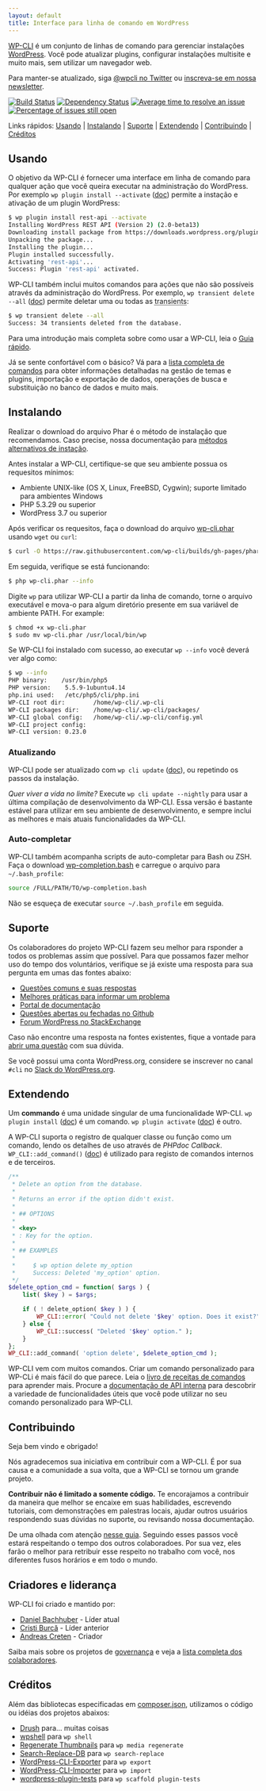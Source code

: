 ```yaml
---
layout: default
title: Interface para linha de comando em WordPress
---
```


[WP-CLI](https://wp-cli.org/) é um conjunto de linhas de comando para gerenciar instalações [WordPress](https://wordpress.org/). Você pode atualizar plugins, configurar instalações multisite e muito mais, sem utilizar um navegador web.

Para manter-se atualizado, siga [@wpcli no Twitter](https://twitter.com/wpcli) ou [inscreva-se em nossa newsletter](http://wp-cli.us13.list-manage.com/subscribe?u=0615e4d18f213891fc000adfd&id=8c61d7641e).

[![Build Status](https://travis-ci.org/wp-cli/wp-cli.png?branch=master)](https://travis-ci.org/wp-cli/wp-cli) [![Dependency Status](https://gemnasium.com/badges/github.com/wp-cli/wp-cli.svg)](https://gemnasium.com/github.com/wp-cli/wp-cli) [![Average time to resolve an issue](http://isitmaintained.com/badge/resolution/wp-cli/wp-cli.svg)](http://isitmaintained.com/project/wp-cli/wp-cli "Tempo médio para resolver um issue") [![Percentage of issues still open](http://isitmaintained.com/badge/open/wp-cli/wp-cli.svg)](http://isitmaintained.com/project/wp-cli/wp-cli "Percentual de issues ainda abertos")

Links rápidos: [Usando](#usando) &#124; [Instalando](#instalando) &#124; [Suporte](#suporte) &#124; [Extendendo](#extendendo) &#124; [Contribuindo](#contribuindo) &#124; [Créditos](#creditos)

## Usando

O objetivo da WP-CLI é fornecer uma interface em linha de comando para qualquer ação que você queira executar na administração do WordPress. Por exemplo `wp plugin install --activate` ([doc](https://wp-cli.org/commands/plugin/install/)) permite a instação e ativação de um plugin WordPress:

```bash
$ wp plugin install rest-api --activate
Installing WordPress REST API (Version 2) (2.0-beta13)
Downloading install package from https://downloads.wordpress.org/plugin/rest-api.2.0-beta13.zip...
Unpacking the package...
Installing the plugin...
Plugin installed successfully.
Activating 'rest-api'...
Success: Plugin 'rest-api' activated.
```

WP-CLI também inclui muitos comandos para ações que não são possíveis através da administração do WordPress. Por exemplo, `wp transient delete --all` ([doc](https://wp-cli.org/commands/transient/delete-all/)) permite deletar uma ou todas as <abbr title='Dados transitórios'>transients</abbr>:

```bash
$ wp transient delete --all
Success: 34 transients deleted from the database.
```

Para uma introdução mais completa sobre como usar a WP-CLI, leia o [Guia rápido](https://wp-cli.org/docs/quick-start/).

Já se sente confortável com o básico? Vá para a [lista completa de comandos](https://wp-cli.org/commands/) para obter informações detalhadas na gestão de temas e plugins, importação e exportação de dados, operações de busca e substituição  no banco de dados e muito mais.

## Instalando

Realizar o download do arquivo Phar é o método de instalação que recomendamos. Caso precise, nossa documentação para [métodos alternativos de instação](https://wp-cli.org/docs/installing/).

Antes instalar a WP-CLI, certifique-se que seu ambiente possua os requesitos mínimos:

- Ambiente UNIX-like (OS X, Linux, FreeBSD, Cygwin); suporte limitado para ambientes Windows
- PHP 5.3.29 ou superior
- WordPress 3.7 ou superior

Após verificar os requesitos, faça o download do arquivo [wp-cli.phar](https://raw.github.com/wp-cli/builds/gh-pages/phar/wp-cli.phar) usando `wget` ou `curl`:

```bash
$ curl -O https://raw.githubusercontent.com/wp-cli/builds/gh-pages/phar/wp-cli.phar
```

Em seguida, verifique se está funcionando:

```bash
$ php wp-cli.phar --info
```

Digite `wp` para utilizar WP-CLI a partir da linha de comando, torne o arquivo executável e mova-o para algum diretório presente em sua variável de ambiente PATH. For example:

```bash
$ chmod +x wp-cli.phar
$ sudo mv wp-cli.phar /usr/local/bin/wp
```

Se WP-CLI foi instalado com sucesso, ao executar `wp --info` você deverá ver algo como:

```bash
$ wp --info
PHP binary:    /usr/bin/php5
PHP version:    5.5.9-1ubuntu4.14
php.ini used:   /etc/php5/cli/php.ini
WP-CLI root dir:        /home/wp-cli/.wp-cli
WP-CLI packages dir:    /home/wp-cli/.wp-cli/packages/
WP-CLI global config:   /home/wp-cli/.wp-cli/config.yml
WP-CLI project config:
WP-CLI version: 0.23.0
```

### Atualizando

WP-CLI pode ser atualizado com `wp cli update` ([doc](https://wp-cli.org/commands/cli/update/)), ou repetindo os passos da instalação.

_Quer viver a vida no limite?_ Execute `wp cli update --nightly` para usar a última compilação de desenvolvimento da WP-CLI. Essa versão é bastante estável para utilizar em seu ambiente de desenvolvimento, e sempre inclui as melhores e mais atuais funcionalidades da WP-CLI.

### Auto-completar

WP-CLI também acompanha scripts de auto-completar para Bash ou ZSH. Faça o download [wp-completion.bash](https://github.com/wp-cli/wp-cli/raw/master/utils/wp-completion.bash) e carregue o arquivo para `~/.bash_profile`:

```bash
source /FULL/PATH/TO/wp-completion.bash
```

Não se esqueça de executar `source ~/.bash_profile` em seguida.

## Suporte

Os colaboradores do projeto WP-CLI fazem seu melhor para rsponder a todos os problemas assim que possível. Para que possamos fazer melhor uso do tempo dos voluntários, verifique se já existe uma resposta para sua pergunta em umas das fontes abaixo:

- [Questões comuns e suas respostas](https://wp-cli.org/docs/common-issues/)
- [Melhores práticas para informar um problema](https://wp-cli.org/docs/bug-reports/)
- [Portal de documentação](https://wp-cli.org/docs/)
- [Questões abertas ou fechadas no Github](https://github.com/wp-cli/wp-cli/issues?utf8=%E2%9C%93&q=is%3Aissue)
- [Forum WordPress no StackExchange](http://wordpress.stackexchange.com/questions/tagged/wp-cli)

Caso não encontre uma resposta na fontes existentes, fique a vontade para [abrir uma questão](https://github.com/wp-cli/wp-cli/issues/new) com sua dúvida.

Se você possui uma conta WordPress.org, considere se inscrever no canal `#cli` no [Slack do WordPress.org](https://make.wordpress.org/chat/).

## Extendendo

Um **commando** é uma unidade singular de uma funcionalidade WP-CLI. `wp plugin install` ([doc](https://wp-cli.org/commands/plugin/install/)) é um comando. `wp plugin activate` ([doc](https://wp-cli.org/commands/plugin/activate/)) é outro.

A WP-CLI suporta o registro de qualquer classe ou função como um comando, lendo os detalhes de uso através de _PHPdoc Callback_. `WP_CLI::add_command()` ([doc](https://wp-cli.org/docs/internal-api/wp-cli-add-command/)) é utilizado para registo de comandos internos e de terceiros.


```php
/**
 * Delete an option from the database.
 *
 * Returns an error if the option didn't exist.
 *
 * ## OPTIONS
 *
 * <key>
 * : Key for the option.
 *
 * ## EXAMPLES
 *
 *     $ wp option delete my_option
 *     Success: Deleted 'my_option' option.
 */
$delete_option_cmd = function( $args ) {
	list( $key ) = $args;

	if ( ! delete_option( $key ) ) {
		WP_CLI::error( "Could not delete '$key' option. Does it exist?" );
	} else {
		WP_CLI::success( "Deleted '$key' option." );
	}
};
WP_CLI::add_command( 'option delete', $delete_option_cmd );
```

WP-CLI vem com muitos comandos. Criar um comando personalizado para WP-CLi é mais fácil do que parece. Leia o [livro de receitas de comandos](https://wp-cli.org/docs/commands-cookbook/) para aprender mais. Procure a [documentação de API interna](https://wp-cli.org/docs/internal-api/) para descobrir a variedade de funcionalidades úteis que você pode utilizar no seu comando personalizado para WP-CLI.

## Contribuindo

Seja bem vindo e obrigado!

Nós agradecemos sua iniciativa em contribuir com a WP-CLI. É por sua causa e a comunidade a sua volta, que a WP-CLI se tornou um grande projeto.

**Contribuir não é limitado a somente código.** Te encorajamos a contribuir da maneira que melhor se encaixe em suas habilidades, escrevendo tutoriais, com demonstrações em palestras locais, ajudar outros usuários respondendo suas dúvidas no suporte, ou revisando nossa documentação.

De uma olhada com atenção [nesse guia](https://wp-cli.org/docs/contributing/). Seguindo esses passos você estará respeitando o tempo dos outros colaboradoes. Por sua vez, eles farão o melhor para retribuir esse respeito no trabalho com você, nos diferentes fusos horários e em todo o mundo.

## Criadores e liderança

WP-CLI foi criado e mantido por:

* [Daniel Bachhuber](https://github.com/danielbachhuber/) - Líder atual
* [Cristi Burcă](https://github.com/scribu) - Líder anterior
* [Andreas Creten](https://github.com/andreascreten) - Criador

Saiba mais sobre os projetos de [governança](https://wp-cli.org/docs/governance/) e veja a [lista completa dos colaboradores](https://github.com/wp-cli/wp-cli/contributors).

## Créditos
<span id='creditos'></span>

Além das bibliotecas especificadas em [composer.json](/composer.json), utilizamos o código ou idéias dos projetos abaixos:

* [Drush](http://drush.ws/) para... muitas coisas
* [wpshell](http://code.trac.wordpress.org/browser/wpshell) para `wp shell`
* [Regenerate Thumbnails](http://wordpress.org/plugins/regenerate-thumbnails/) para `wp media regenerate`
* [Search-Replace-DB](https://github.com/interconnectit/Search-Replace-DB) para `wp search-replace`
* [WordPress-CLI-Exporter](https://github.com/Automattic/WordPress-CLI-Exporter) para `wp export`
* [WordPress-CLI-Importer](https://github.com/Automattic/WordPress-CLI-Importer) para `wp import`
* [wordpress-plugin-tests](https://github.com/benbalter/wordpress-plugin-tests/) para `wp scaffold plugin-tests`
